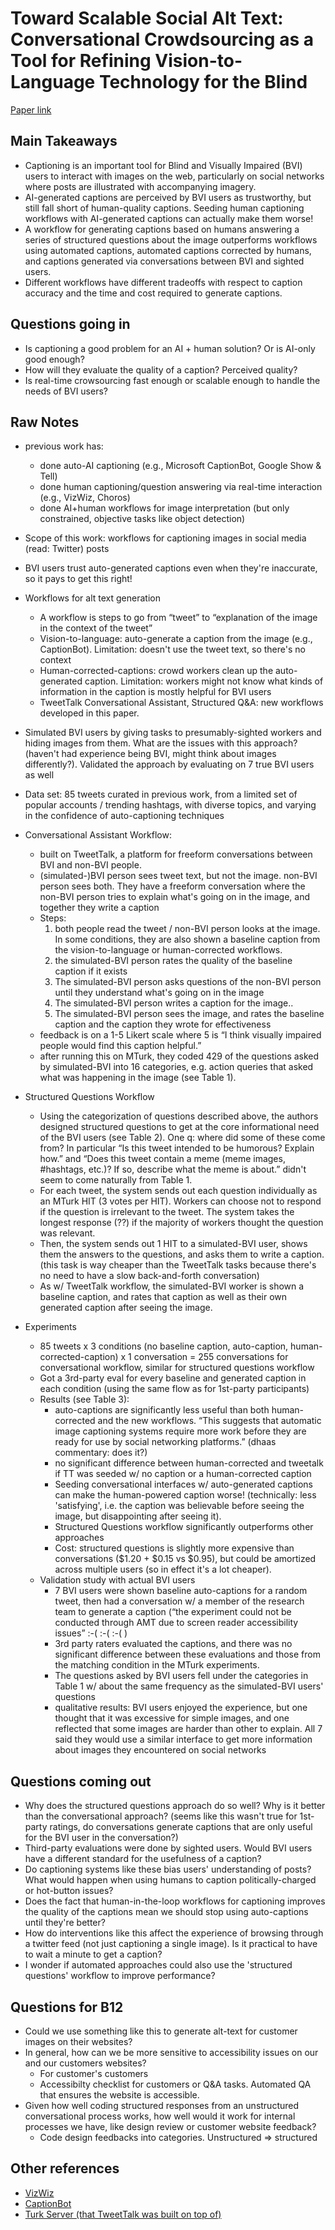 # Toward Scalable Social Alt Text: Conversational Crowdsourcing as a Tool for Refining Vision-to-Language Technology for the Blind
[Paper link](https://aaai.org/ocs/index.php/HCOMP/HCOMP17/paper/viewFile/15920/15272)
## Main Takeaways
* Captioning is an important tool for Blind and Visually Impaired (BVI) users to interact with images on the web, particularly on social networks where posts are illustrated with accompanying imagery.
* AI-generated captions are perceived by BVI users as trustworthy, but still fall short of human-quality captions. Seeding human captioning workflows with AI-generated captions can actually make them worse!
* A workflow for generating captions based on humans answering a series of structured questions about the image outperforms workflows using automated captions, automated captions corrected by humans, and captions generated via conversations between BVI and sighted users.
* Different workflows have different tradeoffs with respect to caption accuracy and the time and cost required to generate captions.
## Questions going in
* Is captioning a good problem for an AI + human solution? Or is AI-only good enough?
* How will they evaluate the quality of a caption? Perceived quality?
* Is real-time crowsourcing fast enough or scalable enough to handle the needs of BVI users?
## Raw Notes
* previous work has:
    * done auto-AI captioning (e.g., Microsoft CaptionBot, Google Show & Tell)
    * done human captioning/question answering via real-time interaction (e.g., VizWiz, Choros)
    * done AI+human workflows for image interpretation (but only constrained, objective tasks like object detection)


* Scope of this work: workflows for captioning images in social media (read: Twitter) posts
* BVI users trust auto-generated captions even when they're inaccurate, so it pays to get this right!
* Workflows for alt text generation
    * A workflow is steps to go from “tweet” to “explanation of the image in the context of the tweet”
    * Vision-to-language: auto-generate a caption from the image (e.g., CaptionBot). Limitation: doesn't use the tweet text, so there's no context
    * Human-corrected-captions: crowd workers clean up the auto-generated caption. Limitation: workers might not know what kinds of information in the caption is mostly helpful for BVI users
    * TweetTalk Conversational Assistant, Structured Q&A: new workflows developed in this paper.
* Simulated BVI users by giving tasks to presumably-sighted workers and hiding images from them. What are the issues with this approach? (haven't had experience being BVI, might think about images differently?). Validated the approach by evaluating on 7 true BVI users as well
* Data set: 85 tweets curated in previous work, from a limited set of popular accounts / trending hashtags, with diverse topics, and varying in the confidence of auto-captioning techniques
* Conversational Assistant Workflow:
    * built on TweetTalk, a platform for freeform conversations between BVI and non-BVI people. 
    * (simulated-)BVI person sees tweet text, but not the image. non-BVI person sees both. They have a freeform conversation where the non-BVI person tries to explain what's going on in the image, and together they write a caption
    * Steps:
        1. both people read the tweet / non-BVI person looks at the image. In some conditions, they are also shown a baseline caption from the vision-to-language or human-corrected workflows.
        2. the simulated-BVI person rates the quality of the baseline caption if it exists
        3. The simulated-BVI person asks questions of the non-BVI person until they understand what's going on in the image
        4. The simulated-BVI person writes a caption for the image..
        5. The simulated-BVI person sees the image, and rates the baseline caption and the caption they wrote for effectiveness
    * feedback is on a 1-5 Likert scale where 5 is “I think visually impaired people would find this caption helpful.”
    * after running this on MTurk, they coded 429 of the questions asked by simulated-BVI into 16 categories, e.g. action queries that asked what was happening in the image (see Table 1).
* Structured Questions Workflow
    * Using the categorization of questions described above, the authors designed structured questions to get at the core informational need of the BVI users (see Table 2). One q: where did some of these come from? In particular “Is this tweet intended to be humorous? Explain how.” and “Does this tweet contain a meme (meme images, #hashtags, etc.)? If so, describe what the meme is about.” didn't seem to come naturally from Table 1.
    * For each tweet, the system sends out each question individually as an MTurk HIT (3 votes per HIT). Workers can choose not to respond if the question is irrelevant to the tweet. The system takes the longest response (??) if the majority of workers thought the question was relevant.
    * Then, the system sends out 1 HIT to a simulated-BVI user, shows them the answers to the questions, and asks them to write a caption. (this task is way cheaper than the TweetTalk tasks because there's no need to have a slow back-and-forth conversation)
    * As w/ TweetTalk workflow, the simulated-BVI worker is shown a baseline caption, and rates that caption as well as their own generated caption after seeing the image.
* Experiments
    *  85 tweets x 3 conditions (no baseline caption, auto-caption, human-corrected-caption) x 1 conversation  = 255 conversations for conversational workflow, similar for structured questions workflow
    * Got a 3rd-party eval for every baseline and generated caption in each condition (using the same flow as for 1st-party participants)
    * Results (see Table 3):
        * auto-captions are significantly less useful than both human-corrected and the new workflows. “This suggests that automatic image captioning systems require more work before they are ready for use by social networking platforms.” (dhaas commentary: does it?)
        * no significant difference between human-corrected and tweetalk if TT was seeded w/ no caption or a human-corrected caption
        * Seeding conversational interfaces w/ auto-generated captions can make the human-powered caption worse! (technically: less 'satisfying', i.e. the caption was believable before seeing the image, but disappointing after seeing it).
        * Structured Questions workflow significantly outperforms other approaches
        * Cost: structured questions is slightly more expensive than conversations ($1.20 + $0.15 vs $0.95), but could be amortized across multiple users (so in effect it's a lot cheaper). 
    * Validation study with actual BVI users
        * 7 BVI users were shown baseline auto-captions for a random tweet, then had a conversation w/ a member of the research team to generate a caption (“the experiment could not be conducted through AMT due to screen reader accessibility issues” :-( :-( :-( )
        * 3rd party raters evaluated the captions, and there was no significant difference between these evaluations and those from the matching condition in the MTurk experiments.
        * The questions asked by BVI users fell under the categories in Table 1 w/ about the same frequency as the simulated-BVI users' questions
        * qualitative results: BVI users enjoyed the experience, but one thought that it was excessive for simple images, and one reflected that some images are harder than other to explain. All 7 said they would use a similar interface to get more information about images they encountered on social networks
## Questions coming out
* Why does the structured questions approach do so well? Why is it better than the conversational approach? (seems like this wasn't true for 1st-party ratings, do conversations generate captions that are only useful for the BVI user in the conversation?)
* Third-party evaluations were done by sighted users. Would BVI users have a different standard for the usefulness of a caption?
* Do captioning systems like these bias users' understanding of posts? What would happen when using humans to caption politically-charged or hot-button issues?
* Does the fact that human-in-the-loop workflows for captioning improves the quality of the captions mean we should stop using auto-captions until they're better?
* How do interventions like this affect the experience of browsing through a twitter feed (not just captioning a single image). Is it practical to have to wait a minute to get a caption?
* I wonder if automated approaches could also use the 'structured questions' workflow to improve performance?
## Questions for B12
* Could we use something like this to generate alt-text for customer images on their websites?
* In general, how can we be more sensitive to accessibility issues on our and our customers websites?
   - For customer's customers
   - Accessibilty checklist for customers or Q&A tasks. Automated QA that ensures the website is accessible.
* Given how well coding structured responses from an unstructured conversational process works, how well would it work for internal processes we have, like design review or customer website feedback?
   - Code design feedbacks into categories. Unstructured => structured 
## Other references
* [VizWiz](http://up.csail.mit.edu/other-pubs/vizwiz.pdf)
* [CaptionBot](https://www.captionbot.ai/)
* [Turk Server (that TweetTalk was built on top of)](https://www.aaai.org/ocs/index.php/WS/AAAIW12/paper/download/5315/5598)
